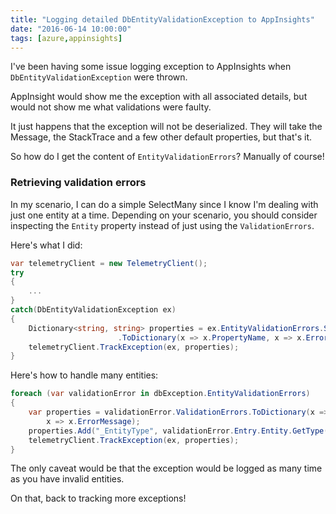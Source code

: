```yaml
---
title: "Logging detailed DbEntityValidationException to AppInsights"
date: "2016-06-14 10:00:00"
tags: [azure,appinsights]
---
```


I've been having some issue logging exception to AppInsights when `DbEntityValidationException` were thrown.

AppInsight would show me the exception with all associated details, but would not show me what validations were faulty.

It just happens that the exception will not be deserialized. They will take the Message, the StackTrace and a few other default properties, but that's it.

So how do I get the content of `EntityValidationErrors`? Manually of course!

### Retrieving validation errors

In my scenario, I can do a simple SelectMany since I know I'm dealing with just one entity at a time. Depending on your scenario, you should consider inspecting the `Entity` property instead of just using the `ValidationErrors`.

Here's what I did:

```csharp
var telemetryClient = new TelemetryClient();
try
{
    ...
}
catch(DbEntityValidationException ex)
{
    Dictionary<string, string> properties = ex.EntityValidationErrors.SelectMany(x => x.ValidationErrors)
                        .ToDictionary(x => x.PropertyName, x => x.ErrorMessage);
    telemetryClient.TrackException(ex, properties);
}
```

Here's how to handle many entities:

```csharp
foreach (var validationError in dbException.EntityValidationErrors)
{
    var properties = validationError.ValidationErrors.ToDictionary(x => x.PropertyName,
        x => x.ErrorMessage);
    properties.Add("_EntityType", validationError.Entry.Entity.GetType().FullName);
    telemetryClient.TrackException(ex, properties);
}
```

The only caveat would be that the exception would be logged as many time as you have invalid entities.

On that, back to tracking more exceptions!
